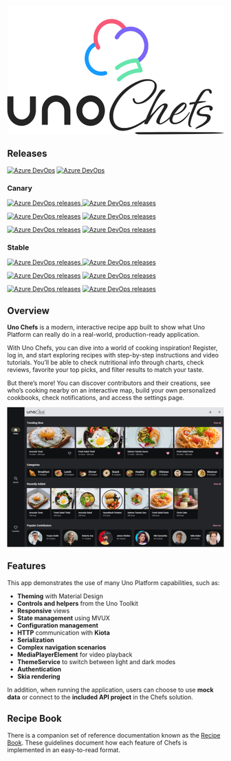 <p align="center">
	<picture>
	  <source media="(prefers-color-scheme: dark)" srcset="doc/assets/chefslogo_dark.png">
	  <source media="(prefers-color-scheme: light)" srcset="doc/assets/chefslogo.png">
		<img height="300px" src="doc/assets/chefslogo.png" alt="Uno Chefs Logo">
	</picture>
</p>

## Releases

[![Azure DevOps](https://img.shields.io/azure-devops/build/uno-platform/1dd81cbd-cb35-41de-a570-b0df3571a196/122/main?label=main)](https://uno-platform.visualstudio.com/Uno%20Platform/_build?definitionId=122&_a=summary&repositoryFilter=137&branchFilter=11232%2C11232%2C11232%2C11232%2C11232%2C11232)
[![Azure DevOps](https://img.shields.io/azure-devops/build/uno-platform/1dd81cbd-cb35-41de-a570-b0df3571a196/128/canaries/dev?label=canary)](https://uno-platform.visualstudio.com/Uno%20Platform/_build?definitionId=128&_a=summary&repositoryFilter=137&branchFilter=14458%2C14458%2C14458%2C14458%2C14458%2C14458%2C14458%2C14458%2C14458%2C14458%2C14458%2C14458%2C14458%2C14458%2C14458%2C14458%2C14458%2C14458%2C14458%2C14458%2C14458%2C14458%2C14458%2C14458)

### Canary

[![Azure DevOps releases](https://img.shields.io/azure-devops/release/uno-platform/1dd81cbd-cb35-41de-a570-b0df3571a196/83/244?logo=webassembly&logoColor=%23FFFFFF&label=WASM%20(Skia))
](https://green-wave-0d2d8e10f-canaryskia.eastus2.2.azurestaticapps.net/)[![Azure DevOps releases](https://img.shields.io/azure-devops/release/uno-platform/1dd81cbd-cb35-41de-a570-b0df3571a196/83/240?logo=webassembly&logoColor=%23FFFFFF&label=WASM%20(Native))
](https://green-wave-0d2d8e10f-canary.eastus2.2.azurestaticapps.net/)

[![Azure DevOps releases](https://img.shields.io/azure-devops/release/uno-platform/1dd81cbd-cb35-41de-a570-b0df3571a196/83/245?logo=apple&label=TestFlight%20(Skia))](https://testflight.apple.com/v1/app/6742193286)
[![Azure DevOps releases](https://img.shields.io/azure-devops/release/uno-platform/1dd81cbd-cb35-41de-a570-b0df3571a196/83/215?logo=apple&label=TestFlight%20(Native))](https://testflight.apple.com/v1/app/6448395937)

[![Azure DevOps releases](https://img.shields.io/azure-devops/release/uno-platform/1dd81cbd-cb35-41de-a570-b0df3571a196/83/246?logo=android&label=Play%20Store%20(Skia))](https://play.google.com/store/apps/details?id=uno.platform.chefs.skia_canary)
[![Azure DevOps releases](https://img.shields.io/azure-devops/release/uno-platform/1dd81cbd-cb35-41de-a570-b0df3571a196/83/213?logo=android&label=AppCenter%20(Native))](https://appcenter.ms/orgs/unoplatform/apps/Uno-Chefs-Canary/distribute/releases)

### Stable

[![Azure DevOps releases](https://img.shields.io/azure-devops/release/uno-platform/1dd81cbd-cb35-41de-a570-b0df3571a196/82/250?logo=webassembly&logoColor=%23FFFFFF&label=WASM%20(Skia))
](https://green-wave-0d2d8e10f-skia.eastus2.2.azurestaticapps.net/)[![Azure DevOps releases](https://img.shields.io/azure-devops/release/uno-platform/1dd81cbd-cb35-41de-a570-b0df3571a196/82/249?logo=webassembly&logoColor=%23FFFFFF&label=WASM%20(Native))
](https://green-wave-0d2d8e10f-native.eastus2.2.azurestaticapps.net/)

[![Azure DevOps releases](https://img.shields.io/azure-devops/release/uno-platform/1dd81cbd-cb35-41de-a570-b0df3571a196/82/247?logo=apple&label=TestFlight%20(Skia))](https://testflight.apple.com/v1/app/6742193353)
[![Azure DevOps releases](https://img.shields.io/azure-devops/release/uno-platform/1dd81cbd-cb35-41de-a570-b0df3571a196/82/211?logo=apple&label=TestFlight%20(Native))](https://testflight.apple.com/v1/app/6448395831)

[![Azure DevOps releases](https://img.shields.io/azure-devops/release/uno-platform/1dd81cbd-cb35-41de-a570-b0df3571a196/82/248?logo=android&label=Play%20Store%20(Skia))](https://play.google.com/store/apps/details?id=uno.platform.chefs.skia)
[![Azure DevOps releases](https://img.shields.io/azure-devops/release/uno-platform/1dd81cbd-cb35-41de-a570-b0df3571a196/82/212?logo=android&label=AppCenter%20(Native))](https://appcenter.ms/orgs/unoplatform/apps/Uno-Chefs/distribute/releases)

## Overview

**Uno Chefs** is a modern, interactive recipe app built to show what Uno Platform can really do in a real-world, production-ready application.

With Uno Chefs, you can dive into a world of cooking inspiration! Register, log in, and start exploring recipes with step-by-step instructions and video tutorials. You’ll be able to check nutritional info through charts, check reviews, favorite your top picks, and filter results to match your taste.

But there’s more! You can discover contributors and their creations, see who’s cooking nearby on an interactive map, build your own personalized cookbooks, check notifications, and access the settings page.

![MainPage Image](doc/assets/main-page.png)

## Features

This app demonstrates the use of many Uno Platform capabilities, such as:

- **Theming** with Material Design
- **Controls and helpers** from the Uno Toolkit
- **Responsive** views
- **State management** using MVUX
- **Configuration management**
- **HTTP** communication with **Kiota**
- **Serialization**
- **Complex navigation scenarios**
- **MediaPlayerElement** for video playback
- **ThemeService** to switch between light and dark modes
- **Authentication**
- **Skia rendering**

In addition, when running the application, users can choose to use **mock data** or connect to the **included API project** in the Chefs solution.

## Recipe Book

There is a companion set of reference documentation known as the [Recipe Book](https://platform.uno/docs/articles/external/uno.chefs/doc/RecipeBooksOverview.html). These guidelines document how each feature of Chefs is implemented in an easy-to-read format.
